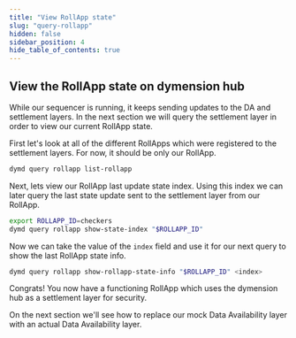 ```yaml
---
title: "View RollApp state"
slug: "query-rollapp"
hidden: false
sidebar_position: 4
hide_table_of_contents: true
---
```


## View the RollApp state on dymension hub

While our sequencer is running, it keeps sending updates to the DA and settlement layers. In the next section we will query the settlement layer 
in order to view our current RollApp state. 

First let's look at all of the different RollApps which were registered to the settlement layers. For now, it should be only our RollApp. 

```sh
dymd query rollapp list-rollapp
```

Next, lets view our RollApp last update state index. Using this index we can later query the last state update sent to the settlement layer from our RollApp.

```sh
export ROLLAPP_ID=checkers
dymd query rollapp show-state-index "$ROLLAPP_ID"
```

Now we can take the value of the `index` field and use it for our next query to show the last RollApp state info.

```sh
dymd query rollapp show-rollapp-state-info "$ROLLAPP_ID" <index>
```

Congrats! You now have a functioning RollApp which uses the dymension hub as a settlement layer for security.<br/>

On the next section we'll see how to replace our mock Data Availability layer with an actual Data Availability layer.